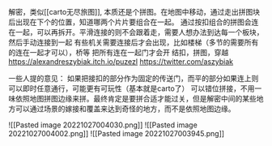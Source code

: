 解密，类似[[carto无尽旅图]], 本质还是个拼图。在地图中移动，通过走出拼图块后出现在下个的位置，知道哪两个片片要组合在一起。
通过按扣组合的拼图会连在一起，可以再拆开。平滑连接的则不会跟着走，需要人想办法到达每一个板块，然后手动连接到一起
有些机关需要连接后才会出现，比如楼梯（多节的需要所有的连在一起才可以），桥等
把所有连在一起门才会开
结扣，拼图，穿越
https://alexandreszybiak.itch.io/puzezl
https://twitter.com/aszybiak

一些人提的意见：
如果把接扣的部分作为固定的传送门，而平的部分如果连上则可以即时任意通行，可能更有可玩性（基本就是carto了）
可以错位拼接，不用一味依照地图拼图边缘来拼。最终肯定是要拼合适才能过关，但是解密中间的某些地方可以通过场景的嫁接和覆盖来达到奇怪的地方，而不是依照地图边缘。



![[Pasted image 20221027004030.png]]
![[Pasted image 20221027004002.png]]
![[Pasted image 20221027003945.png]]
